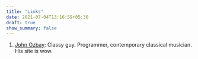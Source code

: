 ```yaml
---
title: "Links"
date: 2021-07-04T13:16:59+05:30
draft: true
show_summary: false
---
```



1. [John Ozbay][0]: Classy guy. Programmer, contemporary classical musician. His site is wow.

[0]: https://johnozbay.com/